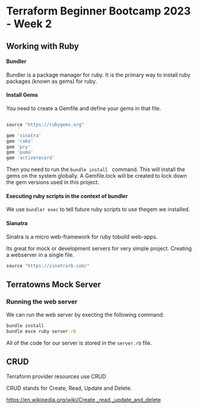 # Terraform Beginner Bootcamp 2023 - Week 2

## Working with Ruby


#### Bundler

Bundler is a package manager for ruby. It is the primary way to install ruby packages (known as gems) for ruby. 

#### Install Gems

You need to create a Gemfile and define your gems in that file.  

```rb

source "https://rubygems.org"

gem 'sinatra'
gem 'rake'
gem 'pry'
gem 'puma'
gem 'activerecord'

```

Then you need to run the `bundle install ` command. This will install the gems on the system globally. A Gemfile.lock will be created to lock down the gem versions used in this project.

#### Executing ruby scripts in the context of bundler

We use `bundler exec` to tell future ruby scripts to use thegem we installed.


#### Sianatra

Sinatra is a micro web-framework for ruby tobuild web-apps.

Its great for mock or development servers for very simple project. Creating a webserver in a single file.

```rb
source "https://sinatrarb.com/"

```


## Terratowns Mock Server



### Running the web server

We can run the web server by execting the following command:

```rb
bundle install
bundle exce ruby server.rb
```


All of the code for our server is stored in the `server.rb` file.


## CRUD

Terraform provider resources use CRUD

CRUD stands for Create, Read, Update and Delete.

https://en.wikipedia.org/wiki/Create,_read,_update_and_delete

